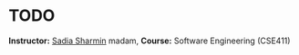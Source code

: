 # TODO
**Instructor:** [Sadia Sharmin](https://scholar.google.com/citations?user=UOA9M20AAAAJ&hl=en) madam, **Course:** Software Engineering (CSE411) 

